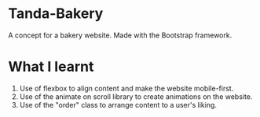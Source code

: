 # Tanda-Bakery
A concept for a bakery website. Made with the Bootstrap framework.

# What I learnt
1. Use of flexbox to align content and make the website mobile-first.
2. Use of the animate on scroll library to create animations on the website.
3. Use of the "order" class to arrange content to a user's liking.
